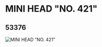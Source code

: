 # MINI HEAD "NO. 421"
## 53376
![MINI HEAD "NO. 421"](https://lc-www-live-s.legocdn.com/media/bricks/5/2/4269322.jpg)